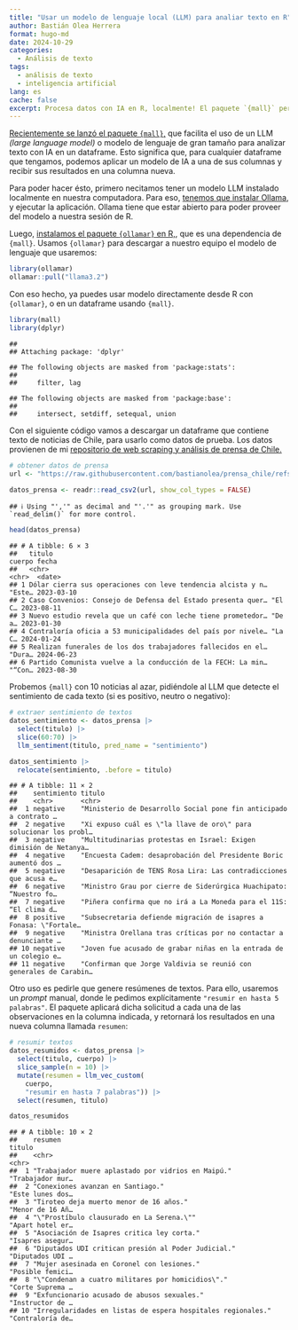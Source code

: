 ```yaml
---
title: "Usar un modelo de lenguaje local (LLM) para analiar texto en R"
author: Bastián Olea Herrera
format: hugo-md
date: 2024-10-29
categories:
  - Análisis de texto
tags:
  - análisis de texto
  - inteligencia artificial
lang: es
cache: false
excerpt: Procesa datos con IA en R, localmente! El paquete `{mall}` permite aplicar un modelo de lenguaje (LLM) local a tus datos, para así crear nuevas columnas a partir de prompts, tales como resumir, extraer sentimiento, clasificación, y más.
---
```




[Recientemente se lanzó el paquete `{mall}`,](https://mlverse.github.io/mall/) que facilita el uso de un LLM _(large language model)_ o modelo de lenguaje de gran tamaño para analizar texto con IA en un dataframe. Esto significa que, para cualquier dataframe que tengamos, podemos aplicar un modelo de IA a una de sus columnas y recibir sus resultados en una columna nueva.

Para poder hacer ésto, primero necitamos tener un modelo LLM instalado localmente en nuestra computadora. Para eso, [tenemos que instalar Ollama](https://ollama.com), y ejecutar la aplicación. Ollama tiene que estar abierto para poder proveer del modelo a nuestra sesión de R.

Luego, [instalamos el paquete `{ollamar}` en R,](https://hauselin.github.io/ollama-r/), que es una dependencia de `{mall}`. Usamos `{ollamar}` para descargar a nuestro equipo el modelo de lenguaje que usaremos:




``` r
library(ollamar)
ollamar::pull("llama3.2")
```



Con eso hecho, ya puedes usar modelo directamente desde R con `{ollamar}`, o en un dataframe usando `{mall}`.





``` r
library(mall)
library(dplyr)
```

```
## 
## Attaching package: 'dplyr'
```

```
## The following objects are masked from 'package:stats':
## 
##     filter, lag
```

```
## The following objects are masked from 'package:base':
## 
##     intersect, setdiff, setequal, union
```



Con el siguiente código vamos a descargar un dataframe que contiene texto de noticias de Chile, para usarlo como datos de prueba. Los datos provienen de mi [repositorio de web scraping y análisis de prensa de Chile.](https://github.com/bastianolea?tab=repositories)




``` r
# obtener datos de prensa
url <- "https://raw.githubusercontent.com/bastianolea/prensa_chile/refs/heads/main/datos/prensa_datos_muestra.csv"

datos_prensa <- readr::read_csv2(url, show_col_types = FALSE)
```

```
## ℹ Using "','" as decimal and "'.'" as grouping mark. Use `read_delim()` for more control.
```

``` r
head(datos_prensa)
```

```
## # A tibble: 6 × 3
##   titulo                                                       cuerpo fecha     
##   <chr>                                                        <chr>  <date>    
## 1 Dólar cierra sus operaciones con leve tendencia alcista y n… "Este… 2023-03-10
## 2 Caso Convenios: Consejo de Defensa del Estado presenta quer… "El C… 2023-08-11
## 3 Nuevo estudio revela que un café con leche tiene prometedor… "De a… 2023-01-30
## 4 Contraloría oficia a 53 municipalidades del país por nivele… "La C… 2024-01-24
## 5 Realizan funerales de los dos trabajadores fallecidos en el… "Dura… 2024-06-23
## 6 Partido Comunista vuelve a la conducción de la FECH: La min… "“Con… 2023-08-30
```



Probemos `{mall}` con 10 noticias al azar, pidiéndole al LLM que detecte el sentimiento de cada texto (si es positivo, neutro o negativo):




``` r
# extraer sentimiento de textos
datos_sentimiento <- datos_prensa |> 
  select(titulo) |> 
  slice(60:70) |> 
  llm_sentiment(titulo, pred_name = "sentimiento")

datos_sentimiento |> 
  relocate(sentimiento, .before = titulo)
```

```
## # A tibble: 11 × 2
##    sentimiento titulo                                                           
##    <chr>       <chr>                                                            
##  1 negative    "Ministerio de Desarrollo Social pone fin anticipado a contrato …
##  2 negative    "Xi expuso cuál es \"la llave de oro\" para solucionar los probl…
##  3 negative    "Multitudinarias protestas en Israel: Exigen dimisión de Netanya…
##  4 negative    "Encuesta Cadem: desaprobación del Presidente Boric aumentó dos …
##  5 negative    "Desaparición de TENS Rosa Lira: Las contradicciones que acusa e…
##  6 negative    "Ministro Grau por cierre de Siderúrgica Huachipato: “Nuestro fo…
##  7 negative    "Piñera confirma que no irá a La Moneda para el 11S: “El clima d…
##  8 positive    "Subsecretaria defiende migración de isapres a Fonasa: \"Fortale…
##  9 negative    "Ministra Orellana tras críticas por no contactar a denunciante …
## 10 negative    "Joven fue acusado de grabar niñas en la entrada de un colegio e…
## 11 negative    "Confirman que Jorge Valdivia se reunió con generales de Carabin…
```



Otro uso es pedirle que genere resúmenes de textos. Para ello, usaremos un _prompt_ manual, donde le pedimos explícitamente `"resumir en hasta 5 palabras"`. El paquete aplicará dicha solicitud a cada una de las observaciones en la columna indicada, y retornará los resultados en una nueva columna llamada `resumen`:




``` r
# resumir textos
datos_resumidos <- datos_prensa |> 
  select(titulo, cuerpo) |> 
  slice_sample(n = 10) |> 
  mutate(resumen = llm_vec_custom(
    cuerpo, 
    "resumir en hasta 7 palabras")) |> 
  select(resumen, titulo)

datos_resumidos
```

```
## # A tibble: 10 × 2
##    resumen                                                      titulo          
##    <chr>                                                        <chr>           
##  1 "Trabajador muere aplastado por vidrios en Maipú."           "Trabajador mur…
##  2 "Conexiones avanzan en Santiago."                            "Este lunes dos…
##  3 "Tiroteo deja muerto menor de 16 años."                      "Menor de 16 Añ…
##  4 "\"Prostíbulo clausurado en La Serena.\""                    "Apart hotel er…
##  5 "Asociación de Isapres critica ley corta."                   "Isapres asegur…
##  6 "Diputados UDI critican presión al Poder Judicial."          "Diputados UDI …
##  7 "Mujer asesinada en Coronel con lesiones."                   "Posible femici…
##  8 "\"Condenan a cuatro militares por homicidios\"."            "Corte Suprema …
##  9 "Exfuncionario acusado de abusos sexuales."                  "Instructor de …
## 10 "Irregularidades en listas de espera hospitales regionales." "Contraloría de…
```

